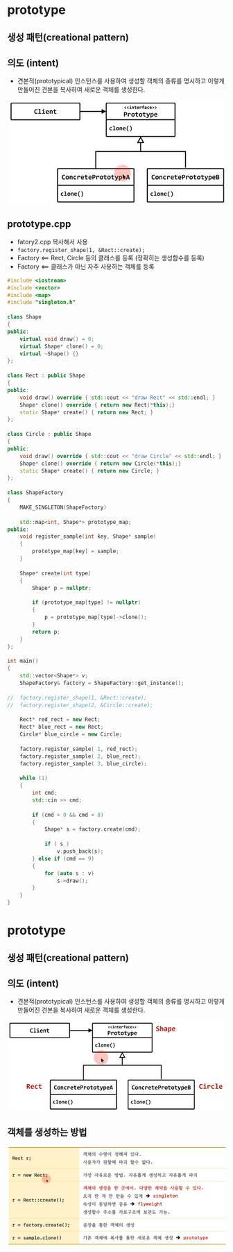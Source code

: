 # prototype

## 생성 패턴(creational pattern)

## 의도 (intent)
- 견본적(prototypical) 인스턴스를 사용하여 생성할 객체의 종류를 명시하고 이렇게 만들어진 견본을 복사하여 새로운 객체를 생성한다.

![](../img/7-06.png)

## prototype.cpp
- fatory2.cpp 복사해서 사용
- `factory.register_shape(1, &Rect::create);`
- Factory <== Rect, Circle 등의 클래스를 등록 (정확히는 생성함수를 등록)
- Factory <== 클래스가 아닌 자주 사용하는 객체를 등록

```c++
#include <iostream>
#include <vector>
#include <map>
#include "singleton.h"

class Shape
{
public:
	virtual void draw() = 0;
	virtual Shape* clone() = 0;
	virtual ~Shape() {}
};

class Rect : public Shape
{
public:
	void draw() override { std::cout << "draw Rect" << std::endl; }
	Shape* clone() override { return new Rect(*this);}
	static Shape* create() { return new Rect; }
};

class Circle : public Shape
{
public:
	void draw() override { std::cout << "draw Circle" << std::endl; }
	Shape* clone() override { return new Circle(*this);}
	static Shape* create() { return new Circle; }
};

class ShapeFactory
{
	MAKE_SINGLETON(ShapeFactory)

	std::map<int, Shape*> prototype_map; 
public:
	void register_sample(int key, Shape* sample)
	{
		prototype_map[key] = sample;
	}

	Shape* create(int type)
	{
		Shape* p = nullptr;

		if (prototype_map[type] != nullptr)
		{
			p = prototype_map[type]->clone(); 
		}
		return p;
	}
};

int main()
{
	std::vector<Shape*> v;
	ShapeFactory& factory = ShapeFactory::get_instance();

//	factory.register_shape(1, &Rect::create);
//	factory.register_shape(2, &Circle::create);

	Rect* red_rect = new Rect; 
	Rect* blue_rect = new Rect; 
	Circle* blue_circle = new Circle;

	factory.register_sample( 1, red_rect);
	factory.register_sample( 2, blue_rect);
	factory.register_sample( 3, blue_circle);

	while (1)
	{
		int cmd;
		std::cin >> cmd;

		if (cmd > 0 && cmd < 8)
		{
			Shape* s = factory.create(cmd);

			if ( s )
				v.push_back(s);
		} else if (cmd == 9)
		{
			for (auto s : v)
				s->draw();
		}
	}
}
```

# prototype

## 생성 패턴(creational pattern)

## 의도 (intent)
- 견본적(prototypical) 인스턴스를 사용하여 생성할 객체의 종류를 명시하고 이렇게 만들어진 견본을 복사하여 새로운 객체를 생성한다.

![](../img/7-06-1.png)


## 객체를 생성하는 방법

![](../img/7-06-2.png)

